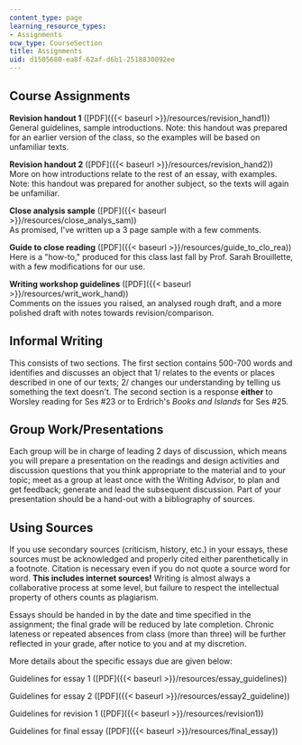 ```yaml
---
content_type: page
learning_resource_types:
- Assignments
ocw_type: CourseSection
title: Assignments
uid: d1505680-ea8f-62af-d6b1-2518830092ee
---
```


Course Assignments
------------------

**Revision handout 1** ([PDF]({{< baseurl >}}/resources/revision_hand1))  
General guidelines, sample introductions. Note: this handout was prepared for an earlier version of the class, so the examples will be based on unfamiliar texts.

**Revision handout 2** ([PDF]({{< baseurl >}}/resources/revision_hand2))  
More on how introductions relate to the rest of an essay, with examples. Note: this handout was prepared for another subject, so the texts will again be unfamiliar.

**Close analysis sample** ([PDF]({{< baseurl >}}/resources/close_analys_sam))  
As promised, I've written up a 3 page sample with a few comments.

**Guide to close reading** ([PDF]({{< baseurl >}}/resources/guide_to_clo_rea))  
Here is a "how-to," produced for this class last fall by Prof. Sarah Brouillette, with a few modifications for our use.

**Writing workshop guidelines** ([PDF]({{< baseurl >}}/resources/writ_work_hand))  
Comments on the issues you raised, an analysed rough draft, and a more polished draft with notes towards revision/comparison.

Informal Writing
----------------

This consists of two sections. The first section contains 500-700 words and identifies and discusses an object that 1/ relates to the events or places described in one of our texts; 2/ changes our understanding by telling us something the text doesn't. The second section is a response **either** to Worsley reading for Ses #23 or to Erdrich's _Books and Islands_ for Ses #25.

Group Work/Presentations
------------------------

Each group will be in charge of leading 2 days of discussion, which means you will prepare a presentation on the readings and design activities and discussion questions that you think appropriate to the material and to your topic; meet as a group at least once with the Writing Advisor, to plan and get feedback; generate and lead the subsequent discussion. Part of your presentation should be a hand-out with a bibliography of sources.

Using Sources
-------------

If you use secondary sources (criticism, history, etc.) in your essays, these sources must be acknowledged and properly cited either parenthetically in a footnote. Citation is necessary even if you do not quote a source word for word. **This includes internet sources!** Writing is almost always a collaborative process at some level, but failure to respect the intellectual property of others counts as plagiarism.

Essays should be handed in by the date and time specified in the assignment; the final grade will be reduced by late completion. Chronic lateness or repeated absences from class (more than three) will be further reflected in your grade, after notice to you and at my discretion.

More details about the specific essays due are given below:

Guidelines for essay 1 ([PDF]({{< baseurl >}}/resources/essay_guidelines))

Guidelines for essay 2 ([PDF]({{< baseurl >}}/resources/essay2_guideline))

Guidelines for revision 1 ([PDF]({{< baseurl >}}/resources/revision1))

Guidelines for final essay ([PDF]({{< baseurl >}}/resources/final_essay))